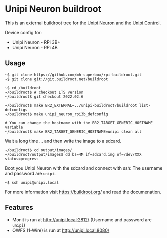 # Unipi Neuron buildroot

This is an external buildroot tree for the [Unipi Neuron](https://www.unipi.technology/) and the [Unipi Control](https://github.com/mh-superbox/unipi-control).

Device config for:
* Unipi Neuron - RPi 3B+
* Unipi Neuron - RPi 4B

## Usage

```shell
~$ git clone https://github.com/mh-superbox/rpi-buildroot.git
~$ git clone git://git.buildroot.net/buildroot

~$ cd /buildroot
~/buildroot$ # checkout LTS version
~/buildroot$ git checkout 2022.02.6

~/buildroot$ make BR2_EXTERNAL=../unipi-buildroot/buildroot list-defconfigs
~/buildroot$ make unipi_neuron_rpi3b_defconfig

# You can change the hostname with the BR2_TARGET_GENERIC_HOSTNAME variable
~/buildroot$ make BR2_TARGET_GENERIC_HOSTNAME=unipi clean all
```

Wait a long time ... and then write the image to a sdcard.

```shell
~/buildroot$ cd output/images/
~/buildroot/output/images$ dd bs=4M if=sdcard.img of=/dev/XXX status=progress
```
Boot you Unipi Neuron with the sdcard and connect with ssh:
The username and password are `unipi`.

```shell
~$ ssh unipi@unipi.local
```

For more information visit https://buildroot.org/ and read the documenation.

## Features

* Monit is run at http://unipi.local:2812/ (Username and password are `unipi`)
* OWFS (1-Wire) is run at http://unipi.local:8080/
